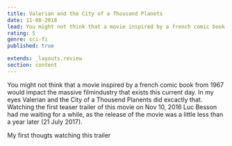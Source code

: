 ```yaml
---
title: Valerian and the City of a Thousand Planets
date: 11-08-2018
lead: You might not think that a movie inspired by a french comic book from 1967 would impact the massive filmindustry that exists this current day. In my eyes Valerian and the City of a Thousend Planents did excactly that.
rating: 5
genre: sci-fi
published: true

extends: _layouts.review
section: content
---
```


You might not think that a movie inspired by a french comic book from 1967 would impact the massive filmindustry that exists this current day. In my eyes Valerian and the City of a Thousend Planents did excactly that. Watching the first teaser trailer of this movie on Nov 10, 2016 Luc Besson had me waiting for a while, as the release of the movie was a little less than a year later (21 July 2017). 

My first thougts watching this trailer 
